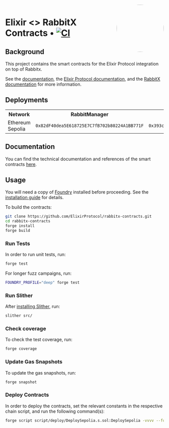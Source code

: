 <img align="right" width="150" height="150" top="100" style="border-radius:99%" src="https://i.imgur.com/H5aZQMA.jpg">

# Elixir <> RabbitX Contracts • [![CI](https://github.com/ElixirProtocol/rabbitx-contracts/actions/workflows/test.yml/badge.svg)](https://github.com/ElixirProtocol/rabbitx-contracts/actions/workflows/test.yml)

## Background

This project contains the smart contracts for the Elixir Protocol integration on top of Rabbitx.

See the [documentation](docs/docs.md), the [Elixir Protocol documentation](https://docs.elixir.finance/), and the [RabbitX documentation](https://docs.rabbitx.io/) for more information.

## Deployments

<table>
<tr>
<th>Network</th>
<th>RabbitManager</th>
<th>Router BTC (ID 1)</th>
<th>Router ETH (ID 2)</th>
<th>Router SOL (ID 3)</th>
<th>Router ARB (ID 4)</th>
<th>Router DOGE (ID 5)</th>
<th>Router LDO (ID 6)</th>
<th>Router SUI (ID 7)</th>
<th>Router PEPE (ID 8)</th>
<th>Router BCH (ID 9)</th>
<th>Router XRP (ID 10)</th>
<th>Router WLD (ID 11)</th>
<th>Router TON (ID 12)</th>
<th>Router STX (ID 13)</th>
<th>Router MATC (ID 14)</th>
<th>Router TRB (ID 15)</th>
<th>Router APT (ID 16)</th>
<th>Router INJ (ID 17)</th>
<th>Router AAVE (ID 18)</th>
<th>Router LINK (ID 19)</th>
<th>Router BNB (ID 20)</th>
<th>Router RNDR (ID 21)</th>
<th>Router MKR (ID 22)</th>
<th>Router RLB (ID 23)</th>
<th>Router ORDI (ID 24)</th>
<th>Router STG (ID 25)</th>
<th>Router SATS (ID 26)</th>
<th>Router TIA (ID 27)</th>
<th>Router BLUR (ID 28)</th>
<th>Router JTO (ID 29)</th>
<th>Router MEME (ID 30)</th>
<th>Router SEI (ID 31)</th>
</tr>
<tr>
<td>Ethereum Sepolia</td>
<td><code>0x82dF40dea5E618725E7C7fB702b80224A1BB771F</code></td>
<td><code>0x393c45709968382Ee52dFf31aafeDeCA3B9654fC</code></td>
<td><code>0x58c66f107A1C129A4865c2f1EDc33eFd38A2f020</code></td>
<td><code>0xf5b2C3A4eb7Fd59F5FBE512EEb1aa98358242FD5</code></td>
<td><code>0xa13a4b97aB259808b10ffA58f08589063eD99943</code></td>
<td><code>0x738163cE85274b7599B91D1dA0E2798cAdc289d1</code></td>
<td><code>0x67B748B2B1c54809140Ebb12766c31480c3DE121</code></td>
<td><code>0x3b4D5D2319dB8d4Ce49eF32241fF447F57EDFb07</code></td>
<td><code>0x56ee545A30FeaC520cf0adCEA289481aB0A94518</code></td>
<td><code>0xD051B4886241feE6E03a32Ce86Ad3DeF77C6fC04</code></td>
<td><code>0x91110A59d41A8b659cb2AA4EFcf2B4C553eDf614</code></td>
<td><code>0x68Fade385055055c4b625E4C0f4e848D97673274</code></td>
<td><code>0x1e4887f4B32A3C758db71375A5c034E445101fBe</code></td>
<td><code>0x782855A9F6678F77Fe4CAbF5FB52C31Bef354535</code></td>
<td><code>0xE11644ac68D93C4E8730fC5Fb94A311211Cb4309</code></td>
<td><code>0x533485094d08399c99b670A241219A5d197C794d</code></td>
<td><code>0xa248740E945c8a6FeE4fB1aA677D2FfD3a8F4162</code></td>
<td><code>0xa15DD3100C9D09aC84310e7A31c7242608F445E7</code></td>
<td><code>0x7dE89198dbC097eb3731F297d18806Dab8e27A72</code></td>
<td><code>0x4B1a9AaC8D05B2f13b8212677aA03bDaa7d8A185</code></td>
<td><code>0x6Ba6435B47a36adCB3cca90189F20AA995e096f7</code></td>
<td><code>0xbf541F7bE0DCE645455698636cf7b354CF4a97d3</code></td>
<td><code>0xFAbc2efACa0177472164713579e344D2d90329f9</code></td>
<td><code>0x7BF188bD474Eab7836DCA232d2bA7B28efcb3979</code></td>
<td><code>0x91801ae692B95cC423B894550c1935BE2C781710</code></td>
<td><code>0xad5e71f7F25baCa4Db93845738b79c03a3633073</code></td>
<td><code>0x626e1C5651b437799d8ecB86921b1FceadE17f71</code></td>
<td><code>0x6b8459FE536843f744A815D6425D4Fa97298287f</code></td>
<td><code>0xF372b308e06e44CAa3F08706AaC20d54Ac9f9868</code></td>
<td><code>0xA094B884E495e4564dCc48b553a4a25453e36684</code></td>
<td><code>0x0AF3B74E5368f08a88c8563EF6a52BF157058DC1</code></td>
<td><code>0x3595a9bf16CdC8b07c68E7908EA075aD2377636c</code></td>
</tr>
</table>

## Documentation

You can find the technical documentation and references of the smart contracts [here](docs/docs.md). 

## Usage

You will need a copy of [Foundry](https://github.com/foundry-rs/foundry) installed before proceeding. See the [installation guide](https://github.com/foundry-rs/foundry#installation) for details.

To build the contracts:

```sh
git clone https://github.com/ElixirProtocol/rabbitx-contracts.git
cd rabbitx-contracts
forge install
forge build
```

### Run Tests

In order to run unit tests, run:

```sh
forge test
```

For longer fuzz campaigns, run:

```sh
FOUNDRY_PROFILE="deep" forge test
```

### Run Slither

After [installing Slither](https://github.com/crytic/slither#how-to-install), run:

```sh
slither src/
```

### Check coverage

To check the test coverage, run:

```sh
forge coverage
```

### Update Gas Snapshots

To update the gas snapshots, run:

```sh
forge snapshot
```

### Deploy Contracts

In order to deploy the contracts, set the relevant constants in the respective chain script, and run the following command(s):

```sh
forge script script/deploy/DeploySepolia.s.sol:DeploySepolia -vvvv --fork-url RPC --broadcast --slow
```
